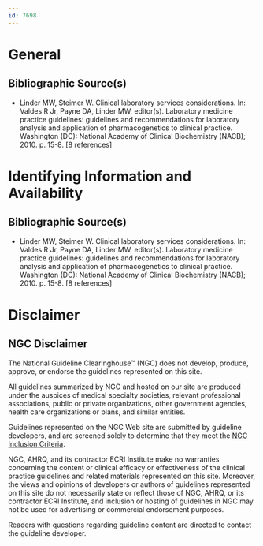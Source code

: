 ```yaml
---
id: 7698
---
```


# General

## Bibliographic Source(s)

- Linder MW, Steimer W. Clinical laboratory services considerations. In: Valdes R Jr, Payne DA, Linder MW, editor(s). Laboratory medicine practice guidelines: guidelines and recommendations for laboratory analysis and application of pharmacogenetics to clinical practice. Washington (DC): National Academy of Clinical Biochemistry (NACB); 2010. p. 15-8. [8 references]

# Identifying Information and Availability

## Bibliographic Source(s)

- Linder MW, Steimer W. Clinical laboratory services considerations. In: Valdes R Jr, Payne DA, Linder MW, editor(s). Laboratory medicine practice guidelines: guidelines and recommendations for laboratory analysis and application of pharmacogenetics to clinical practice. Washington (DC): National Academy of Clinical Biochemistry (NACB); 2010. p. 15-8. [8 references]

# Disclaimer

## NGC Disclaimer

The National Guideline Clearinghouse™ (NGC) does not develop, produce, approve, or endorse the guidelines represented on this site.

All guidelines summarized by NGC and hosted on our site are produced under the auspices of medical specialty societies, relevant professional associations, public or private organizations, other government agencies, health care organizations or plans, and similar entities.

Guidelines represented on the NGC Web site are submitted by guideline developers, and are screened solely to determine that they meet the [NGC Inclusion Criteria](/help-and-about/summaries/inclusion-criteria).

NGC, AHRQ, and its contractor ECRI Institute make no warranties concerning the content or clinical efficacy or effectiveness of the clinical practice guidelines and related materials represented on this site. Moreover, the views and opinions of developers or authors of guidelines represented on this site do not necessarily state or reflect those of NGC, AHRQ, or its contractor ECRI Institute, and inclusion or hosting of guidelines in NGC may not be used for advertising or commercial endorsement purposes.

Readers with questions regarding guideline content are directed to contact the guideline developer.

